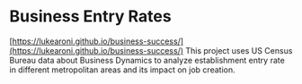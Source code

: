 # Business Entry Rates
[https://lukearoni.github.io/business-success/](https://lukearoni.github.io/business-success/)
This project uses US Census Bureau data about Business Dynamics to analyze establishment entry rate in different metropolitan areas and its impact on job creation.
